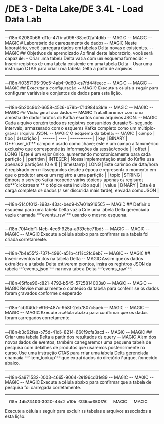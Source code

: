 # /DE 3 - Delta Lake/DE 3.4L - Load Data Lab
<hr>--i18n-02080b66-d11c-47fb-a096-38ce02af4dbb
-- MAGIC
-- MAGIC
-- MAGIC
# Laboratório de carregamento de dados
-- MAGIC
Neste laboratório, você carregará dados em tabelas Delta novas e existentes.
-- MAGIC
## Objetivos de aprendizado
Ao final deste laboratório, você será capaz de:
- Criar uma tabela Delta vazia com um esquema fornecido
- Inserir registros de uma tabela existente em uma tabela Delta
- Usar uma instrução CTAS para criar uma tabela Delta a partir de arquivos

<hr>--i18n-50357195-09c5-4ab4-9d60-ca7fd44feecc
-- MAGIC
-- MAGIC
-- MAGIC
## Executar a configuração
-- MAGIC
Execute a célula a seguir para configurar variáveis ​​e conjuntos de dados para esta lição.

<hr>--i18n-5b20c9b2-6658-4536-b79b-171d984b3b1e
-- MAGIC
-- MAGIC
-- MAGIC
## Visão geral dos dados
-- MAGIC
Trabalharemos com uma amostra de dados brutos do Kafka escritos como arquivos JSON. 
-- MAGIC
Cada arquivo contém todos os registros consumidos durante 5- segundo intervalo, armazenado com o esquema Kafka completo como um múltiplo- gravar arquivo JSON. 
-- MAGIC
O esquema da tabela:
-- MAGIC
| campo  | tipo | descrição |
| ------ | ---- | ----------- |
| key    | BINARY | O**`user_id`** campo é usado como chave; este é um campo alfanumérico exclusivo que corresponde às informações da sessão/cookie |
| offset | LONG | Este é um valor único, aumentando monotonicamente para cada partição |
| partition | INTEGER | Nossa implementação atual do Kafka usa apenas 2 partições (0 e 1) |
| timestamp | LONG    | Este carimbo de data/hora é registrado em milissegundos desde a época e representa o momento em que o produtor anexa um registro a uma partição |
| topic | STRING | Embora o serviço Kafka hospede vários tópicos, apenas os registros do**`clickstream`** o tópico está incluído aqui |
| value | BINARY | Esta é a carga completa de dados (a ser discutida mais tarde), enviada como JSON |

<hr>--i18n-5140f012-898a-43ac-bed9-b7e01a916505
-- MAGIC
## Definir o esquema para uma tabela Delta vazia
Crie uma tabela Delta gerenciada vazia chamada **`events_raw`** usando o mesmo esquema.

<hr>--i18n-70f4dbf1-f4cb-4ec6-925a-a939cbc71bd5
-- MAGIC
-- MAGIC
-- MAGIC
-- MAGIC
Execute a célula abaixo para confirmar se a tabela foi criada corretamente.

<hr>--i18n-7b4e55f2-737f-4996-a51b-4f18c2fc6eb7
-- MAGIC
-- MAGIC
## Inserir eventos brutos na tabela Delta
-- MAGIC
Assim que os dados extraídos e a tabela Delta estiverem prontos, insira os registros JSON da tabela **`events_json`** na nova tabela Delta **`events_raw`**.

<hr>--i18n-65ffce96-d821-4792-b545-5725814003a0
-- MAGIC
-- MAGIC
-- MAGIC
Revise manualmente o conteúdo da tabela para conferir se os dados foram gravados conforme o esperado.

<hr>--i18n-1cbff40d-e916-487c-958f-2eb7807c5aeb
-- MAGIC
-- MAGIC
-- MAGIC
-- MAGIC
Execute a célula abaixo para confirmar que os dados foram carregados corretamente.

<hr>--i18n-b3c62fea-b75d-41d6-8214-660f9cfa3acd
-- MAGIC
-- MAGIC
## Criar uma tabela Delta a partir dos resultados da query
-- MAGIC
Além dos novos dados de eventos, também carregaremos uma pequena tabela de pesquisa com detalhes de produtos que usaremos posteriormente no curso.
Use uma instrução CTAS para criar uma tabela Delta gerenciada chamada **`item_lookup`** que extrai dados do diretório Parquet fornecido abaixo. 

<hr>--i18n-5a971532-0003-4665-9064-26196cd31e89
-- MAGIC
-- MAGIC
-- MAGIC
-- MAGIC
Execute a célula abaixo para confirmar que a tabela de pesquisa foi carregada corretamente.

<hr>--i18n-4db73493-3920-44e2-a19b-f335aa650f76
-- MAGIC
-- MAGIC
 
Execute a célula a seguir para excluir as tabelas e arquivos associados a esta lição.

